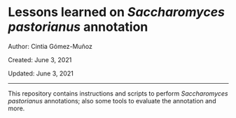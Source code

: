 # Lessons learned on _Saccharomyces pastorianus_ annotation

Author: Cintia Gómez-Muñoz

Created: June 3, 2021

Updated: June 3, 2021

---

This repository contains instructions and scripts to perform _Saccharomyces pastorianus_ annotations; also some tools to evaluate the annotation and more.
